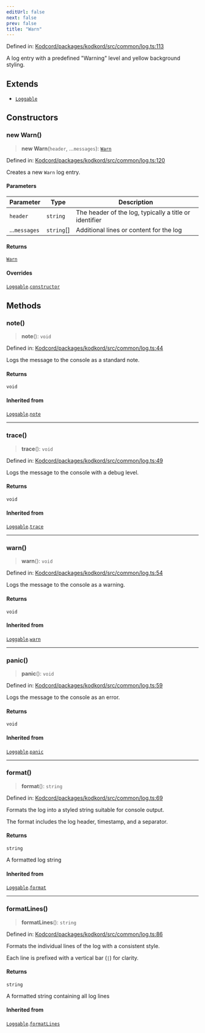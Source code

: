 ```yaml
---
editUrl: false
next: false
prev: false
title: "Warn"
---
```


Defined in: [Kodcord/packages/kodkord/src/common/log.ts:113](https://github.com/KodekoStudios/Kodcord/blob/6ab19d75069161c7cd299514170ea69cc40eca30/packages/kodkord/src/common/log.ts#L113)

A log entry with a predefined "Warning" level and yellow background styling.

## Extends

- [`Loggable`](/api-kodkord/classes/loggable/)

## Constructors

### new Warn()

> **new Warn**(`header`, ...`messages`): [`Warn`](/api-kodkord/classes/warn/)

Defined in: [Kodcord/packages/kodkord/src/common/log.ts:120](https://github.com/KodekoStudios/Kodcord/blob/6ab19d75069161c7cd299514170ea69cc40eca30/packages/kodkord/src/common/log.ts#L120)

Creates a new `Warn` log entry.

#### Parameters

| Parameter | Type | Description |
| ------ | ------ | ------ |
| `header` | `string` | The header of the log, typically a title or identifier |
| ...`messages` | `string`[] | Additional lines or content for the log |

#### Returns

[`Warn`](/api-kodkord/classes/warn/)

#### Overrides

[`Loggable`](/api-kodkord/classes/loggable/).[`constructor`](/api-kodkord/classes/loggable/#constructors)

## Methods

### note()

> **note**(): `void`

Defined in: [Kodcord/packages/kodkord/src/common/log.ts:44](https://github.com/KodekoStudios/Kodcord/blob/6ab19d75069161c7cd299514170ea69cc40eca30/packages/kodkord/src/common/log.ts#L44)

Logs the message to the console as a standard note.

#### Returns

`void`

#### Inherited from

[`Loggable`](/api-kodkord/classes/loggable/).[`note`](/api-kodkord/classes/loggable/#note)

***

### trace()

> **trace**(): `void`

Defined in: [Kodcord/packages/kodkord/src/common/log.ts:49](https://github.com/KodekoStudios/Kodcord/blob/6ab19d75069161c7cd299514170ea69cc40eca30/packages/kodkord/src/common/log.ts#L49)

Logs the message to the console with a debug level.

#### Returns

`void`

#### Inherited from

[`Loggable`](/api-kodkord/classes/loggable/).[`trace`](/api-kodkord/classes/loggable/#trace)

***

### warn()

> **warn**(): `void`

Defined in: [Kodcord/packages/kodkord/src/common/log.ts:54](https://github.com/KodekoStudios/Kodcord/blob/6ab19d75069161c7cd299514170ea69cc40eca30/packages/kodkord/src/common/log.ts#L54)

Logs the message to the console as a warning.

#### Returns

`void`

#### Inherited from

[`Loggable`](/api-kodkord/classes/loggable/).[`warn`](/api-kodkord/classes/loggable/#warn)

***

### panic()

> **panic**(): `void`

Defined in: [Kodcord/packages/kodkord/src/common/log.ts:59](https://github.com/KodekoStudios/Kodcord/blob/6ab19d75069161c7cd299514170ea69cc40eca30/packages/kodkord/src/common/log.ts#L59)

Logs the message to the console as an error.

#### Returns

`void`

#### Inherited from

[`Loggable`](/api-kodkord/classes/loggable/).[`panic`](/api-kodkord/classes/loggable/#panic)

***

### format()

> **format**(): `string`

Defined in: [Kodcord/packages/kodkord/src/common/log.ts:69](https://github.com/KodekoStudios/Kodcord/blob/6ab19d75069161c7cd299514170ea69cc40eca30/packages/kodkord/src/common/log.ts#L69)

Formats the log into a styled string suitable for console output.

The format includes the log header, timestamp, and a separator.

#### Returns

`string`

A formatted log string

#### Inherited from

[`Loggable`](/api-kodkord/classes/loggable/).[`format`](/api-kodkord/classes/loggable/#format)

***

### formatLines()

> **formatLines**(): `string`

Defined in: [Kodcord/packages/kodkord/src/common/log.ts:86](https://github.com/KodekoStudios/Kodcord/blob/6ab19d75069161c7cd299514170ea69cc40eca30/packages/kodkord/src/common/log.ts#L86)

Formats the individual lines of the log with a consistent style.

Each line is prefixed with a vertical bar (`|`) for clarity.

#### Returns

`string`

A formatted string containing all log lines

#### Inherited from

[`Loggable`](/api-kodkord/classes/loggable/).[`formatLines`](/api-kodkord/classes/loggable/#formatlines)
